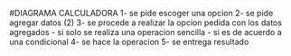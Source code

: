 #DIAGRAMA CALCULADORA
1- se pide escoger una opcion
2- se pide agregar datos (2)
3- se procede a realizar la opcion pedida con los datos agregados
    - si solo se realiza una operacion sencilla
    - si es de acuerdo a una condicional
4- se hace la operacion
5- se entrega resultado

